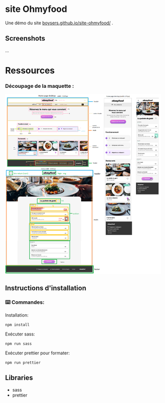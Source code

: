 # site Ohmyfood

Une démo du site [boysers.github.io/site-ohmyfood/](https://boysers.github.io/site-ohmyfood/) .

## Screenshots

...

<!-- ![homepage](screenshots/screen.jpg) -->

# Ressources

### Découpage de la maquette :

![découpage de la maquette](ressources/decoupage_desktop.png)

## Instructions d'installation

### ⌨️ Commandes:

Installation:

```
npm install
```

Exécuter sass:

```
npm run sass
```

Exécuter prettier pour formater:

```
npm run prettier
```

## Libraries

- sass
- prettier

